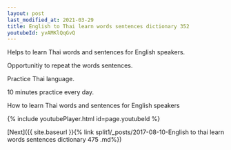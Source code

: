 ```yaml
---
layout: post
last_modified_at: 2021-03-29
title: English to Thai learn words sentences dictionary 352 
youtubeId: yvAMKlQqGvQ
---
```

 
 
Helps to learn Thai words and sentences for English speakers.

Opportunitiy to repeat the words sentences. 

Practice Thai language. 
 
10 minutes practice every day. 
 
How to learn Thai words and sentences for English speakers 
 
{% include youtubePlayer.html id=page.youtubeId %}
 
 
[Next]({{ site.baseurl }}{% link  split1/_posts/2017-08-10-English to thai learn words sentences dictionary 475 .md%})
 

